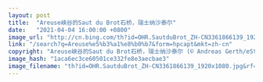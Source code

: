 ```yaml
---
layout: post
title:  "Areuse峡谷的Saut du Brot石桥，瑞士纳沙泰尔"
date:   "2021-04-04 16:00:00 +0800"
image_url: "http://cn.bing.com/th?id=OHR.SautduBrot_ZH-CN3361866139_1920x1080.jpg&rf=LaDigue_1920x1080.jpg&pid=hp"
link: "/search?q=Areuse%e5%b3%a1%e8%b0%b7&form=hpcapt&mkt=zh-cn"
copyright: "Areuse峡谷的Saut du Brot石桥，瑞士纳沙泰尔 (© Andreas Gerth/eStock Photo)"
image_hash: "1aca6ec3ce60501ce332fe8e3aecbae3"
image_filename: "th?id=OHR.SautduBrot_ZH-CN3361866139_1920x1080.jpg&rf=LaDigue_1920x1080.jpg&pid=hp"
---
```

